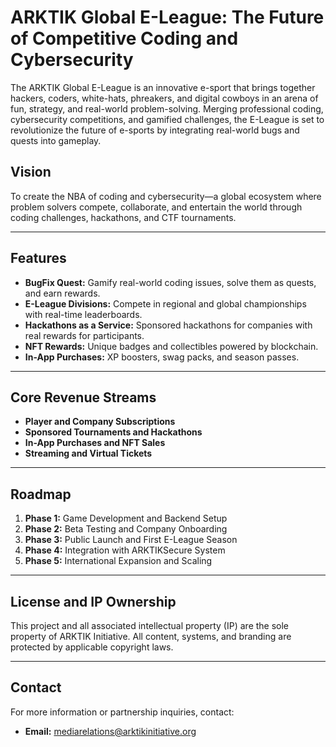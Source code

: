 # **ARKTIK Global E-League: The Future of Competitive Coding and Cybersecurity**

The ARKTIK Global E-League is an innovative e-sport that brings together hackers, coders, white-hats, phreakers, and digital cowboys in an arena of fun, strategy, and real-world problem-solving. Merging professional coding, cybersecurity competitions, and gamified challenges, the E-League is set to revolutionize the future of e-sports by integrating real-world bugs and quests into gameplay.

## **Vision**
To create the NBA of coding and cybersecurity—a global ecosystem where problem solvers compete, collaborate, and entertain the world through coding challenges, hackathons, and CTF tournaments.

---

## **Features**
- **BugFix Quest:** Gamify real-world coding issues, solve them as quests, and earn rewards.
- **E-League Divisions:** Compete in regional and global championships with real-time leaderboards.
- **Hackathons as a Service:** Sponsored hackathons for companies with real rewards for participants.
- **NFT Rewards:** Unique badges and collectibles powered by blockchain.
- **In-App Purchases:** XP boosters, swag packs, and season passes.

---

## **Core Revenue Streams**
- **Player and Company Subscriptions**
- **Sponsored Tournaments and Hackathons**
- **In-App Purchases and NFT Sales**
- **Streaming and Virtual Tickets**

---

## **Roadmap**
1. **Phase 1:** Game Development and Backend Setup
2. **Phase 2:** Beta Testing and Company Onboarding
3. **Phase 3:** Public Launch and First E-League Season
4. **Phase 4:** Integration with ARKTIKSecure System
5. **Phase 5:** International Expansion and Scaling

---

## **License and IP Ownership**
This project and all associated intellectual property (IP) are the sole property of ARKTIK Initiative. All content, systems, and branding are protected by applicable copyright laws.

---

## **Contact**
For more information or partnership inquiries, contact:
- **Email:** mediarelations@arktikinitiative.org
